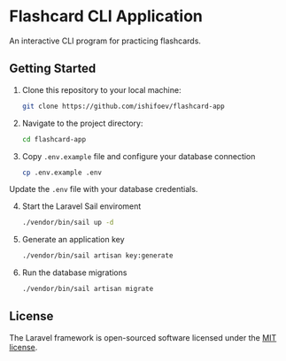 # Flashcard CLI Application

An interactive CLI program for practicing flashcards.

## Getting Started

1. Clone this repository to your local machine:

   ```bash
   git clone https://github.com/ishifoev/flashcard-app

2. Navigate to the project directory:
 
   ```bash
   cd flashcard-app

3. Copy `.env.example` file and configure your database connection

    ```bash 
    cp .env.example .env

Update the `.env` file with your database credentials. 

4. Start the Laravel Sail enviroment

    ```bash
    ./vendor/bin/sail up -d

5. Generate an application key

    ```bash
    ./vendor/bin/sail artisan key:generate

6. Run the database migrations
   
   ```bash
   ./vendor/bin/sail artisan migrate
   
## License

The Laravel framework is open-sourced software licensed under the [MIT license](https://opensource.org/licenses/MIT).
